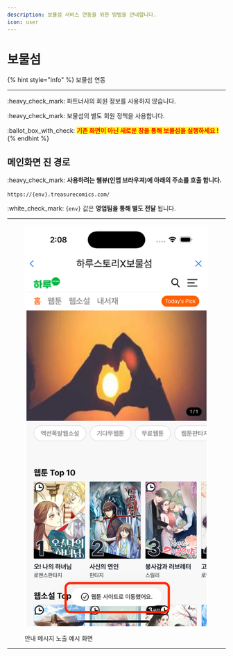 ```yaml
---
description: 보물섬 서비스 연동을 위한 방법을 안내합니다.
icon: user
---
```


# 보물섬

{% hint style="info" %}
보물섬 연동

***

:heavy\_check\_mark: 파트너사의 회원 정보를 사용하지 않습니다.

:heavy\_check\_mark: 보물섬의 별도 회원 정책을 사용합니다.

:ballot\_box\_with\_check:  <mark style="color:red;">**기존 화면이 아닌 새로운 창을 통해 보물섬을 실행하세요 !**</mark>
{% endhint %}

## 메인화면 진 경로

:heavy\_check\_mark: **사용하려는 웹뷰(인앱 브라우져)에 아래의 주소를 호출 합니다.**

`https://{env}.treasurecomics.com/`

:white\_check\_mark: `{env}` 값은 **영업팀을 통해 별도 전달** 됩니다.

***

<figure><img src="../.gitbook/assets/Simulator Screenshot - iPhone 16 Pro - 2024-10-25 at 14.08.11.png" alt=""><figcaption><p>안내 메시지 노출 예시 화면</p></figcaption></figure>

***






